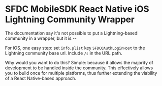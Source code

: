 # SFDC MobileSDK React Native iOS Lightning Community Wrapper
The documentation say it's not possible to put a Lightning-based community in a wrapper, but it is --

For iOS, one easy step: set `info.plist` key `SFDCOAuthLoginHost` to the Lightning community base url. Include `/s` in the URL path.

Why would you want to do this? Simple: because it allows the majority of development to be handled inside the community. This effectively allows you to build once for multiple platforms, thus further extending the viability of a React Native-based approach.